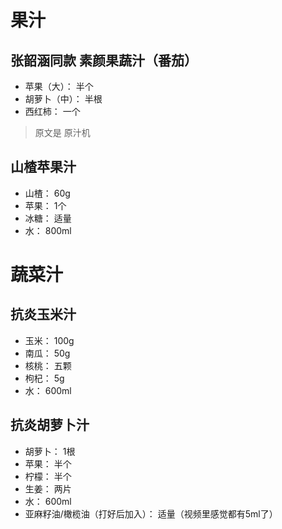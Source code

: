 
# 果汁

## 张韶涵同款 素颜果蔬汁（番茄）

* 苹果（大）： 半个
* 胡萝卜（中）： 半根
* 西红柿： 一个
  
> 原文是 原汁机

## 山楂苹果汁

* 山楂： 60g
* 苹果： 1个
* 冰糖： 适量
* 水： 800ml

# 蔬菜汁

## 抗炎玉米汁

* 玉米： 100g
* 南瓜： 50g
* 核桃： 五颗
* 枸杞： 5g
* 水： 600ml


## 抗炎胡萝卜汁

* 胡萝卜： 1根
* 苹果： 半个
* 柠檬： 半个
* 生姜： 两片
* 水： 600ml
* 亚麻籽油/橄榄油（打好后加入）： 适量（视频里感觉都有5ml了）

